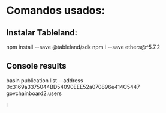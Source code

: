 # Comandos usados:

## Instalar Tableland:
npm install --save @tableland/sdk
npm i --save ethers@^5.7.2



## Console results
basin publication list --address 0x3169a3375044BD54090EEE52a070896e414C5447
govchainboard2.users

l


